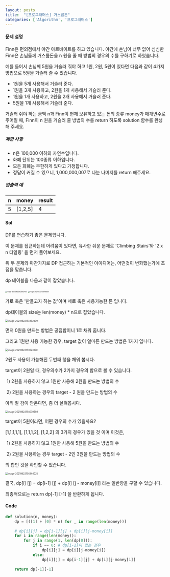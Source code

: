 ```yaml
---
layout: posts
title:  "[프로그래머스] 거스름돈"
categories: ['Algorithm', '프로그래머스']
---
```


[문제링크]:https://programmers.co.kr/learn/courses/30/lessons/12907



#### 문제 설명

Finn은 편의점에서 야간 아르바이트를 하고 있습니다. 야간에 손님이 너무 없어 심심한 Finn은 손님들께 거스름돈을 n 원을 줄 때 방법의 경우의 수를 구하기로 하였습니다.

예를 들어서 손님께 5원을 거슬러 줘야 하고 1원, 2원, 5원이 있다면 다음과 같이 4가지 방법으로 5원을 거슬러 줄 수 있습니다.

- 1원을 5개 사용해서 거슬러 준다.
- 1원을 3개 사용하고, 2원을 1개 사용해서 거슬러 준다.
- 1원을 1개 사용하고, 2원을 2개 사용해서 거슬러 준다.
- 5원을 1개 사용해서 거슬러 준다.

거슬러 줘야 하는 금액 n과 Finn이 현재 보유하고 있는 돈의 종류 money가 매개변수로 주어질 때, Finn이 n 원을 거슬러 줄 방법의 수를 return 하도록 solution 함수를 완성해 주세요.

##### 제한 사항

- n은 100,000 이하의 자연수입니다.
- 화폐 단위는 100종류 이하입니다.
- 모든 화폐는 무한하게 있다고 가정합니다.
- 정답이 커질 수 있으니, 1,000,000,007로 나눈 나머지를 return 해주세요.



##### 입출력 예

| n    | money   | result |
| ---- | ------- | ------ |
| 5    | [1,2,5] | 4      |







#### Sol

DP를 연습하기 좋은 문제입니다.

이 문제를 접근하는데 어려움이 있다면, 유사한 쉬운 문제로 'Climbing Stairs'와 '2 x n 타일링' 을 먼저 풀어보세요.

[Climbing Stairs]: https://leetcode.com/problems/climbing-stairs/
[2 x n 타일링]: https://programmers.co.kr/learn/courses/30/lessons/12900





위 두 문제와 마찬가지로 DP 접근하는 기본적인 아이디어는, 어떤것이 변화했는가에 초점을 맞춥니다.

dp 테이블을 다음과 같이 잡았습니다.

 <img src="C:\Program Files\Typora\[programmers] changes\image-20210622153052430.png" alt="image-20210622153052430" style="zoom: 33%;" /> <img src="C:\Program Files\Typora\[programmers] changes\image-20210622153119369.png" alt="image-20210622153119369" style="zoom:33%;" />

가로 축은 '만들고자 하는 값'이며 세로 축은 사용가능한 돈 입니다.

dp테이블의 size는 len(money) * n으로 잡았습니다.





<img src="C:\Program Files\Typora\[programmers] changes\image-20210622153332409.png" alt="image-20210622153332409" style="zoom:50%;" />

먼저 0원을 만드는 방법은 공집합이니 1로 채워 줍니다.

그리고 1원만 사용 가능한 경우, target 값이 얼마든 만드는 방법은 1가지 입니다.





<img src="C:\Program Files\Typora\[programmers] changes\image-20210622153623270.png" alt="image-20210622153623270" style="zoom:50%;" />

2원도 사용이 가능해진 두번째 행을 채워 봅시다.

target이 2원일 때, 경우의수가 2가지 경우의 합으로 볼 수 있습니다. 

​	1) 2원을 사용하지 않고 1원만 사용해 2원을 만드는 방법의 수

​	2) 2원을 사용하는 경우의 target - 2 원을 만드는 방법의 수





아직 잘 감이 안온다면, 좀 더 살펴봅시다.

<img src="C:\Program Files\Typora\[programmers] changes\image-20210622154039989.png" alt="image-20210622154039989" style="zoom:50%;" />

target이 5원이라면, 어떤 경우의 수가 있을까요?

[1,1,1,1,1], [1,1,1,2], [1,2,2] 의 3가지 경우가 있을 것 이며 이것은,

​	1) 2원을 사용하지 않고 1원만 사용해 5원을 만드는 방법의 수

​	2) 2원을 사용하는 경우 target - 2인  3원을 만드는 방법의 수

의 합인 것을 확인할 수 있습니다.





<img src="C:\Program Files\Typora\[programmers] changes\image-20210622154344025.png" alt="image-20210622154344025" style="zoom:50%;" />

결국, dp[i] [j] = dp[i-1] [j] + dp[i] [j - money[i]] 라는 일반항을 구할 수 있습니다. 

최종적으로는 return dp[-1] [-1] 을 반환하게 됩니다.







#### Code

```python
def solution(n, money):
    dp = [([1] + [0] * n) for _ in range(len(money))]
    
    # dp[i][j] = dp[i-1][j] + dp[i][j-money[i]]
    for i in range(len(money)):
        for j in range(1, len(dp[0])): 
            if i == 0: # dp[i-1]이 없는 경우
                dp[i][j] = dp[i][j-money[i]]
            else:
                dp[i][j] = dp[i-1][j] + dp[i][j-money[i]]
    
    return dp[-1][-1]

```



